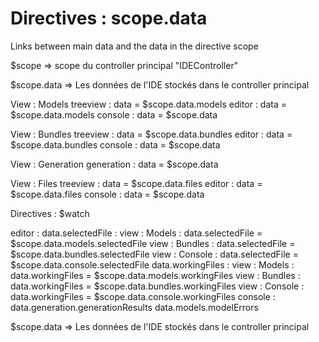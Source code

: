 # Directives : scope.data

Links between main data and the data in the directive scope

$scope => scope du controller principal "IDEController"

$scope.data => Les données de l'IDE stockés dans le controller principal

View : Models
treeview : data = $scope.data.models
editor : data = $scope.data.models
console : data = $scope.data

View : Bundles
treeview : data = $scope.data.bundles
editor : data = $scope.data.bundles
console : data = $scope.data

View : Generation
generation : data = $scope.data

View : Files
treeview : data = $scope.data.files
editor : data = $scope.data.files
console : data = $scope.data


Directives : $watch

editor :
data.selectedFile :
view : Models : data.selectedFile = $scope.data.models.selectedFile
view : Bundles : data.selectedFile = $scope.data.bundles.selectedFile
view : Console : data.selectedFile = $scope.data.console.selectedFile
data.workingFiles :
view : Models : data.workingFiles = $scope.data.models.workingFiles
view : Bundles : data.workingFiles = $scope.data.bundles.workingFiles
view : Console : data.workingFiles = $scope.data.console.workingFiles
console :
data.generation.generationResults
data.models.modelErrors

$scope.data => Les données de l'IDE stockés dans le controller principal

